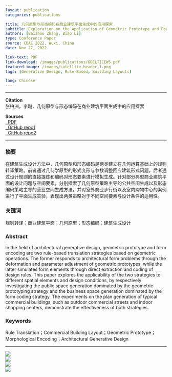 ```yaml
---
layout: publication
categories: publications

title: 几何原型与形态编码在商业建筑平面生成中的应用探索
subtitle: Exploration on the Application of Geometric Prototype and Form Encoding Strategies in the Layout Generation of Commercial Buildings
authors: [Baizhou Zhang, Biao Li]
type: Conference Paper
source: CDAC 2022, Wuxi, China
date: Nov 27, 2022

link-text: PDF
link-download: /images/publications/GDELTICEWS.pdf
featured-image: /images/satellite-header-1.png
tags: [Generative Design, Rule-Based, Building Layouts]

lang: Chinese
---
```


---

**Citation**  
张柏洲，李飚．几何原型与形态编码在商业建筑平面生成中的应用探索

**Sources**  
<a href="https://archialgo-com-sources.oss-cn-hangzhou.aliyuncs.com/pdf/pdf-strategies-commercial.pdf">
    <i class="fas fa-file-pdf fa-fw" data-toggle="tooltip" data-placement="bottom" title="PDF Download"></i>&nbsp;
    PDF
</a>  
<a href="https://github.com/zhangbz764/shopping-mall">
    <i class="fab fa-github fa-fw" data-toggle="tooltip" data-placement="bottom" title="GitHub Repository"></i>&nbsp;
    GitHub repo1
</a>  
<a href="https://github.com/zhangbz764/commercial-street-gen">
    <i class="fab fa-github fa-fw" data-toggle="tooltip" data-placement="bottom" title="GitHub Repository"></i>&nbsp;
    GitHub repo2
</a>

---

### 摘要
在建筑生成设计方法中，几何原型和形态编码是两类建立在几何运算基础上的规则转译策略。前者通过几何学原型的形式变形与参数调整回应建筑形式问题，后者通过设计规则的直接提炼和编码对形态要素进行模拟生成。针对部分典型商业建筑平面的设计问题与空间要素，分别探索了几何原型策略主导的公共空间生成以及形态编码策略主导的营业空间生成方法，并对室外商业步行街以及室内购物中心的案例进行了平面生成实验，表现出两类策略对于不同空间要素与设计条件的适用性。
### 关键词
规则转译；商业建筑平面；几何原型；形态编码；建筑生成设计
### Abstract
In the field of architectural generative design, geometric prototype and form encoding are two rule-based translation strategies based on geometric operations. The former responds to architectural form problems through the deformation and parameter adjustment of geometric prototypes, while the latter simulates form elements through direct extraction and coding of design rules. This paper explores the applicability of the two strategies to different spatial elements and design conditions, by respectively investigating the public space generation dominated by the geometric prototyping strategy and the business space generation dominated by the form coding strategy. The experiments on the plan generation of typical commercial buildings, such as outdoor commercial streets and indoor shopping centers, demonstrate the effectiveness of both strategies.
### Keywords
Rule Translation；Commercial Building Layout；Geometric Prototype；Morphological Encoding；Architectural Generative Design

---

<div class="row">
    <div class="col-6">       
        <img src="https://archialgo-com-sources.oss-cn-hangzhou.aliyuncs.com/images/2022-11-27-strategies-commercial/fig07.jpg"/>
    </div>
    <div class="col-6">     
        <img src="https://archialgo-com-sources.oss-cn-hangzhou.aliyuncs.com/images/2022-11-27-strategies-commercial/fig08.jpg"/>
    </div>
    <div class="col-12"> 
        <img src="https://archialgo-com-sources.oss-cn-hangzhou.aliyuncs.com/images/2022-11-27-strategies-commercial/fig09.jpg"/>
    </div>
    <div class="col-12"> 
        <img src="https://archialgo-com-sources.oss-cn-hangzhou.aliyuncs.com/images/2022-11-27-strategies-commercial/fig10.jpg"/>
    </div>
</div>